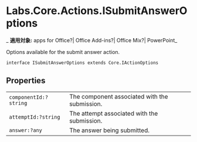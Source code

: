 
# Labs.Core.Actions.ISubmitAnswerOptions

 _ **適用対象:** apps for Office?| Office Add-ins?| Office Mix?| PowerPoint_

Options available for the submit answer action.

```
interface ISubmitAnswerOptions extends Core.IActionOptions
```


## Properties


|||
|:-----|:-----|
| `componentId:?string`|The component associated with the submission.|
| `attemptId:?string`|The attempt associated with the submission.|
| `answer:?any`|The answer being submitted.|

